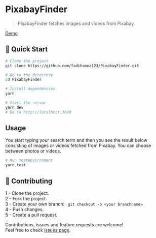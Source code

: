 # PixabayFinder

> PixabayFinder fetches images and videos from Pixabay.

[Demo](https://funny-moxie-323a72.netlify.app/)


## 🚀 Quick Start

```sh
# Clone the project
git clone https://github.com/fadihanna123/PixabayFinder.git
```

```sh
# Go to the directory
cd PixabayFinder
```

```sh
# Install dependencies
yarn
```

```sh
# Start the server
yarn dev
# Go to http://localhost:3000
```

## Usage

You start typing your search term and then you see the result below consisting of images or videos fetched from Pixabay. You can choose between photos or videos.

```sh
# Run testenvironment
yarn test
```

## 🤝 Contributing

1 - Clone the project. <br />
2 - Fork the project. <br />
3 - Create your own branch: ```
git checkout -b <your branchname>``` <br />
4 - Push changes. <br />
5 - Create a pull request. <br />

Contributions, issues and feature requests are welcome!<br />Feel free to check [issues page](https://github.com/fadihanna123/PixabayFinder/issues).
